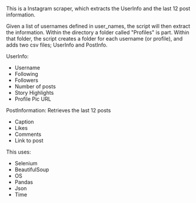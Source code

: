 This is a Instagram scraper, which extracts the UserInfo and the last 12 post information. 

Given a list of usernames defined in user_names, the script will then extract the information. Within the directory a folder called "Profiles" is part. 
Within that folder, the script creates a folder for each username (or profile), and adds two csv files; UserInfo and PostInfo. 

UserInfo: 
- Username
- Following 
- Followers 
- Number of posts 
- Story Highlights 
- Profile Pic URL

PostInformation: 
Retrieves the last 12 posts
- Caption 
- Likes 
- Comments 
- Link to post 

This uses: 
- Selenium 
- BeautifulSoup 
- OS
- Pandas
- Json 
- Time 


